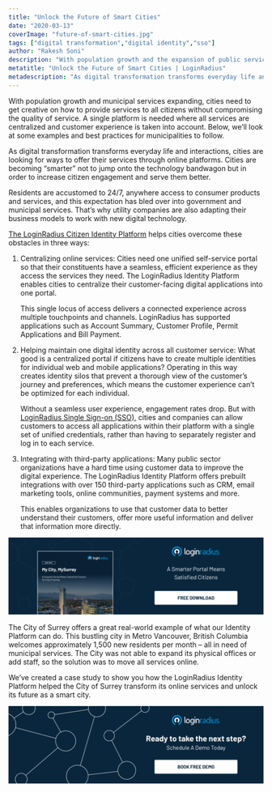 ```yaml
---
title: "Unlock the Future of Smart Cities"
date: "2020-03-13"
coverImage: "future-of-smart-cities.jpg"
tags: ["digital transformation","digital identity","sso"]
author: "Rakesh Soni"
description: "With population growth and the expansion of public services, cities need to be innovative about how to provide services to all people without compromising service quality. There is a need for a single platform where all facilities are centralised and customer experience is considered. Below, for municipalities to follow, we'll look at some examples and best practises."
metatitle: "Unlock the Future of Smart Cities | LoginRadius"
metadescription: "As digital transformation transforms everyday life and interactions, cities are looking for ways to offer their services through online platforms. Know how."
---
```


With population growth and municipal services expanding, cities need to get creative on how to provide services to all citizens without compromising the quality of service. A single platform is needed where all services are centralized and customer experience is taken into account. Below, we’ll look at some examples and best practices for municipalities to follow. 

As digital transformation transforms everyday life and interactions, cities are looking for ways to offer their services through online platforms. Cities are becoming “smarter” not to jump onto the technology bandwagon but in order to increase citizen engagement and serve them better. 

Residents are accustomed to 24/7, anywhere access to consumer products and services, and this expectation has bled over into government and municipal services. That’s why utility companies are also adapting their business models to work with new digital technology.

[The LoginRadius Citizen Identity Platform](https://www.loginradius.com/registration-and-authentication/) helps cities overcome these obstacles in three ways: 

1. Centralizing online services: Cities need one unified self-service portal so that their constituents have a seamless, efficient experience as they access the services they need. The LoginRadius Identity Platform enables cities to centralize their customer-facing digital applications into one portal.  
      
    This single locus of access delivers a connected experience across multiple touchpoints and channels. LoginRadius has supported applications such as Account Summary, Customer Profile, Permit Applications and Bill Payment.   
    
2. Helping maintain one digital identity across all customer service: What good is a centralized portal if citizens have to create multiple identities for individual web and mobile applications? Operating in this way creates identity silos that prevent a thorough view of the customer’s journey and preferences, which means the customer experience can’t be optimized for each individual.  
      
    Without a seamless user experience, engagement rates drop. But with [LoginRadius Single Sign-on (SSO),](https://www.loginradius.com/single-sign-on/) cities and companies can allow customers to access all applications within their platform with a single set of unified credentials, rather than having to separately register and log in to each service.   
    
3. Integrating with third-party applications: Many public sector organizations have a hard time using customer data to improve the digital experience. The LoginRadius Identity Platform offers prebuilt integrations with over 150 third-party applications such as CRM, email marketing tools, online communities, payment systems and more.  
      
    This enables organizations to use that customer data to better understand their customers, offer more useful information and deliver that information more directly.

[![](CS-My-City-MySurrey-1024x310.png)](https://www.loginradius.com/resource/surrey-case-study)

The City of Surrey offers a great real-world example of what our Identity Platform can do. This bustling city in Metro Vancouver, British Columbia welcomes approximately 1,500 new residents per month – all in need of municipal services. The City was not able to expand its physical offices or add staff, so the solution was to move all services online.

We’ve created a case study to show you how the LoginRadius Identity Platform helped the City of Surrey transform its online services and unlock its future as a smart city.

[![Book-a-demo-loginradius](Book-a-demo-1024x310.png)](https://www.loginradius.com/book-a-demo/)
